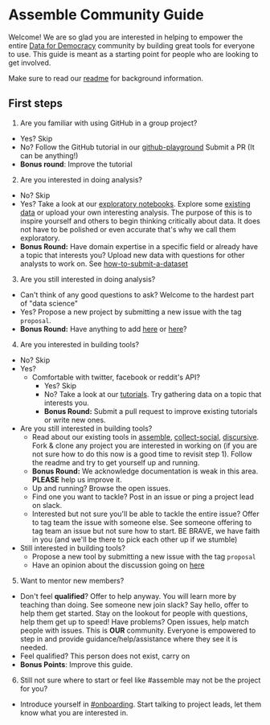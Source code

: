 # Assemble Community Guide
Welcome! We are so glad you are interested in helping to empower the entire [Data for Democracy](https://github.com/Data4Democracy/read-this-first) community by building great tools for everyone to use. This guide is meant as a starting point for people who are looking to get involved.

Make sure to read our [readme](https://github.com/Data4Democracy/assemble) for background information.

## First steps

1. Are you familiar with using GitHub in a group project?
  * Yes? Skip
  * No? Follow the GitHub tutorial in our [github-playground](https://github.com/Data4Democracy/github-playground) Submit a PR (It can be anything!)
  * **Bonus round**: Improve the tutorial
2. Are you interested in doing analysis?
  * No? Skip
  * Yes? Take a look at our [exploratory notebooks](https://github.com/Data4Democracy/assemble/tree/master/exploratory_notebooks). Explore some [existing data](https://github.com/Data4Democracy/assemble/tree/master/data) or upload your own interesting analysis. The purpose of this is to inspire yourself and others to begin thinking critically about data. It does not have to be polished or even accurate that's why we call them exploratory.
  * **Bonus Round:** Have domain expertise in a specific field or already have a topic that interests you? Upload new data with questions for other analysts to work on. See [how-to-submit-a-dataset](https://github.com/Data4Democracy/assemble/blob/master/data/how_to_submit_dataset.md)
3. Are you still interested in doing analysis?
  * Can't think of any good questions to ask? Welcome to the hardest part of "data science"
  * Yes? Propose a new project by submitting a new issue with the tag `proposal`.
  * **Bonus Round:** Have anything to add [here](https://github.com/Data4Democracy/discursive/issues/17) or [here](https://github.com/Data4Democracy/discursive/issues/4)?
4. Are you interested in building tools?
  * No? Skip
  * Yes?
    * Comfortable with twitter, facebook or reddit's API?
      * Yes? Skip
      * No? Take a look at our [tutorials](https://github.com/Data4Democracy/tutorials). Try gathering data on a topic that interests you.
      * **Bonus Round:** Submit a pull request to improve existing tutorials or write new ones.
  * Are you still interested in building tools?
    * Read about our existing tools in [assemble](https://github.com/Data4Democracy/assemble), [collect-social](https://github.com/Data4Democracy/collect-social), [discursive](https://github.com/Data4Democracy/discursive). Fork & clone any project you are interested in working on (if you are not sure how to do this now is a good time to revisit step 1). Follow the readme and try to get yourself up and running.
    * **Bonus Round:** We acknowledge documentation is weak in this area. **PLEASE** help us improve it.
    * Up and running? Browse the open issues.
    * Find one you want to tackle? Post in an issue or ping a project lead on slack.
    * Interested but not sure you'll be able to tackle the entire issue? Offer to tag team the issue with someone else. See someone offering to tag team an issue but not sure how to start. BE BRAVE, we have faith in you (and we'll be there to pick each other up if we stumble)
  * Still interested in building tools?
    * Propose a new tool by submitting a new issue with the tag `proposal`
    * Have an opinion about the discussion going on [here](https://github.com/Data4Democracy/assemble/issues/12)
5. Want to mentor new members?
  * Don't feel **qualified**? Offer to help anyway. You will learn more by teaching than doing. See someone new join slack? Say hello, offer to help them get started. Stay on the lookout for people with questions, help them get up to speed! Have problems? Open issues, help match people with issues. This is **OUR** community. Everyone is empowered to step in and provide guidance/help/assistance where they see it is needed.
  * Feel qualified? This person does not exist, carry on
  * **Bonus Points**: Improve this guide.
6. Still not sure where to start or feel like #assemble may not be the project for you?
  * Introduce yourself in [#onboarding]((https://datafordemocracy.slack.com/messages/assemble/)). Start talking to project leads, let them know what you are interested in.
